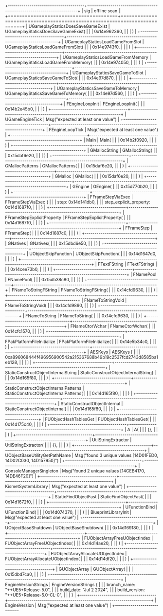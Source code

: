 +---------------------------------------+-------------------------------------------------------------------------+
| sig                                   | offline scan                                                            |
+=======================================+=========================================================================+
| UGameplayStaticsDoesSaveGameExist     | UGameplayStaticsDoesSaveGameExist(                                      |
|                                       |     0x14e962360,                                                        |
|                                       | )                                                                       |
+---------------------------------------+-------------------------------------------------------------------------+
| UGameplayStaticsLoadGameFromSlot      | UGameplayStaticsLoadGameFromSlot(                                       |
|                                       |     0x14e9743f0,                                                        |
|                                       | )                                                                       |
+---------------------------------------+-------------------------------------------------------------------------+
| UGameplayStaticsLoadGameFromMemory    | UGameplayStaticsLoadGameFromMemory(                                     |
|                                       |     0x14e974050,                                                        |
|                                       | )                                                                       |
+---------------------------------------+-------------------------------------------------------------------------+
| UGameplayStaticsSaveGameToSlot        | UGameplayStaticsSaveGameToSlot(                                         |
|                                       |     0x14e97d870,                                                        |
|                                       | )                                                                       |
+---------------------------------------+-------------------------------------------------------------------------+
| UGameplayStaticsSaveGameToMemory      | UGameplayStaticsSaveGameToMemory(                                       |
|                                       |     0x14e97d560,                                                        |
|                                       | )                                                                       |
+---------------------------------------+-------------------------------------------------------------------------+
| FEngineLoopInit                       | FEngineLoopInit(                                                        |
|                                       |     0x14b2e45b0,                                                        |
|                                       | )                                                                       |
+---------------------------------------+-------------------------------------------------------------------------+
| UGameEngineTick                       | Msg("expected at least one value")                                      |
+---------------------------------------+-------------------------------------------------------------------------+
| FEngineLoopTick                       | Msg("expected at least one value")                                      |
+---------------------------------------+-------------------------------------------------------------------------+
| Main                                  | Main(                                                                   |
|                                       |     0x14b2f0920,                                                        |
|                                       | )                                                                       |
+---------------------------------------+-------------------------------------------------------------------------+
| GMallocString                         | GMallocString(                                                          |
|                                       |     0x15daf6e20,                                                        |
|                                       | )                                                                       |
+---------------------------------------+-------------------------------------------------------------------------+
| GMallocPatterns                       | GMallocPatterns(                                                        |
|                                       |     0x15daf6e20,                                                        |
|                                       | )                                                                       |
+---------------------------------------+-------------------------------------------------------------------------+
| GMalloc                               | GMalloc(                                                                |
|                                       |     0x15daf6e20,                                                        |
|                                       | )                                                                       |
+---------------------------------------+-------------------------------------------------------------------------+
| GEngine                               | GEngine(                                                                |
|                                       |     0x15d770b20,                                                        |
|                                       | )                                                                       |
+---------------------------------------+-------------------------------------------------------------------------+
| FFrameStepViaExec                     | FFrameStepViaExec {                                                     |
|                                       |     step: 0x14d141db0,                                                  |
|                                       |     step_explicit_property: 0x14d1687f0,                                |
|                                       | }                                                                       |
+---------------------------------------+-------------------------------------------------------------------------+
| FFrameStepExplicitProperty            | FFrameStepExplicitProperty(                                             |
|                                       |     0x14d1687f0,                                                        |
|                                       | )                                                                       |
+---------------------------------------+-------------------------------------------------------------------------+
| FFrameStep                            | FFrameStep(                                                             |
|                                       |     0x14d1687c0,                                                        |
|                                       | )                                                                       |
+---------------------------------------+-------------------------------------------------------------------------+
| GNatives                              | GNatives(                                                               |
|                                       |     0x15dbd6e50,                                                        |
|                                       | )                                                                       |
+---------------------------------------+-------------------------------------------------------------------------+
| UObjectSkipFunction                   | UObjectSkipFunction(                                                    |
|                                       |     0x14d1647d0,                                                        |
|                                       | )                                                                       |
+---------------------------------------+-------------------------------------------------------------------------+
| FTextFString                          | FTextFString(                                                           |
|                                       |     0x14cee73b0,                                                        |
|                                       | )                                                                       |
+---------------------------------------+-------------------------------------------------------------------------+
| FNamePool                             | FNamePool(                                                              |
|                                       |     0x15db38c80,                                                        |
|                                       | )                                                                       |
+---------------------------------------+-------------------------------------------------------------------------+
| FNameToStringFString                  | FNameToStringFString(                                                   |
|                                       |     0x14cfd9630,                                                        |
|                                       | )                                                                       |
+---------------------------------------+-------------------------------------------------------------------------+
| FNameToStringVoid                     | FNameToStringVoid(                                                      |
|                                       |     0x14cfd9860,                                                        |
|                                       | )                                                                       |
+---------------------------------------+-------------------------------------------------------------------------+
| FNameToString                         | FNameToString(                                                          |
|                                       |     0x14cfd9630,                                                        |
|                                       | )                                                                       |
+---------------------------------------+-------------------------------------------------------------------------+
| FNameCtorWchar                        | FNameCtorWchar(                                                         |
|                                       |     0x14cfc1570,                                                        |
|                                       | )                                                                       |
+---------------------------------------+-------------------------------------------------------------------------+
| FPakPlatformFileInitialize            | FPakPlatformFileInitialize(                                             |
|                                       |     0x14e5b34c0,                                                        |
|                                       | )                                                                       |
+---------------------------------------+-------------------------------------------------------------------------+
| AESKeys                               | AESKeys [                                                               |
|                                       |     0xa896068444f496956900542a215367688b49b19c2537fcd2743d8585ba1eb128, |
|                                       | ]                                                                       |
+---------------------------------------+-------------------------------------------------------------------------+
| StaticConstructObjectInternalString   | StaticConstructObjectInternalString(                                    |
|                                       |     0x14d165f80,                                                        |
|                                       | )                                                                       |
+---------------------------------------+-------------------------------------------------------------------------+
| StaticConstructObjectInternalPatterns | StaticConstructObjectInternalPatterns(                                  |
|                                       |     0x14d165f80,                                                        |
|                                       | )                                                                       |
+---------------------------------------+-------------------------------------------------------------------------+
| StaticConstructObjectInternal         | StaticConstructObjectInternal(                                          |
|                                       |     0x14d165f80,                                                        |
|                                       | )                                                                       |
+---------------------------------------+-------------------------------------------------------------------------+
| FUObjectHashTablesGet                 | FUObjectHashTablesGet(                                                  |
|                                       |     0x14d175c40,                                                        |
|                                       | )                                                                       |
+---------------------------------------+-------------------------------------------------------------------------+
| A                                     | A(                                                                      |
|                                       |     {},                                                                 |
|                                       | )                                                                       |
+---------------------------------------+-------------------------------------------------------------------------+
| UtilStringExtractor                   | UtilStringExtractor(                                                    |
|                                       |     {},                                                                 |
|                                       | )                                                                       |
+---------------------------------------+-------------------------------------------------------------------------+
| UObjectBaseUtilityGetPathName         | Msg("found 3 unique values [14D01FED0, 14D02C030, 14D157950]")          |
+---------------------------------------+-------------------------------------------------------------------------+
| ConsoleManagerSingleton               | Msg("found 2 unique values [14CEB4170, 14DE46F20]")                     |
+---------------------------------------+-------------------------------------------------------------------------+
| KismetSystemLibrary                   | Msg("expected at least one value")                                      |
+---------------------------------------+-------------------------------------------------------------------------+
| StaticFindObjectFast                  | StaticFindObjectFast(                                                   |
|                                       |     0x14d1672f0,                                                        |
|                                       | )                                                                       |
+---------------------------------------+-------------------------------------------------------------------------+
| UFunctionBind                         | UFunctionBind(                                                          |
|                                       |     0x14d074370,                                                        |
|                                       | )                                                                       |
| BlueprintLibraryInit                  | Msg("expected at least one value")                                      |
+---------------------------------------+-------------------------------------------------------------------------+
| UObjectBaseShutdown                   | UObjectBaseShutdown(                                                    |
|                                       |     0x14d169180,                                                        |
|                                       | )                                                                       |
+---------------------------------------+-------------------------------------------------------------------------+
| FUObjectArrayFreeUObjectIndex         | FUObjectArrayFreeUObjectIndex(                                          |
|                                       |     0x14d14ae20,                                                        |
|                                       | )                                                                       |
+---------------------------------------+-------------------------------------------------------------------------+
| FUObjectArrayAllocateUObjectIndex     | FUObjectArrayAllocateUObjectIndex(                                      |
|                                       |     0x14d14df20,                                                        |
|                                       | )                                                                       |
+---------------------------------------+-------------------------------------------------------------------------+
| GUObjectArray                         | GUObjectArray(                                                          |
|                                       |     0x15dbd7ca0,                                                        |
|                                       | )                                                                       |
+---------------------------------------+-------------------------------------------------------------------------+
| EngineVersionStrings                  | EngineVersionStrings {                                                  |
|                                       |     branch_name: "++UE5+Release-5.0",                                   |
|                                       |     build_date: "Jul  2 2024",                                          |
|                                       |     build_version: "++UE5+Release-5.0-CL-0",                            |
|                                       | }                                                                       |
+---------------------------------------+-------------------------------------------------------------------------+
| EngineVersion                         | Msg("expected at least one value")                                      |
+-----------------------------